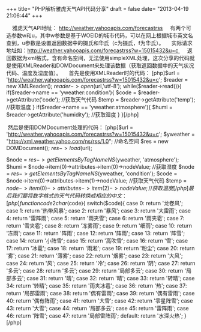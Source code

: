 +++
title= "PHP解析雅虎天气API代码分享"
draft = false
date= "2013-04-19 21:06:44"
+++

    雅虎天气API地址： http://weather.yahooapis.com/forecastrss
    有两个可选参数w和u，其中w参数是基于WOEID的城市代码，可以在网上根据城市英文名查到，u参数是设置返回数据中的摄氏和华氏（c为摄氏，f为华氏）。
    实际请求地址如：http://weather.yahooapis.com/forecastrss?w=15015432&u=c 
    返回数据为xml格式，含有命名空间，无法使用simpleXML处理，这次分享的代码就是使用XMLReader和DOMDocument来处理该数据（获取返回数据中的天气状况代码、温度及湿度值）。
    首先是使用XMLReader时的代码：
[php]$url = 'http://weather.yahooapis.com/forecastrss?w=15015432&u=c';
$reader = new XMLReader();
$reader->open($url,'utf-8');
while($reader->read()){
	if($reader->name == 'yweather:condition'){
		$code = $reader->getAttribute('code');	//获取天气代码
		$temp = $reader->getAttribute('temp');	//获取温度
	}
	if($reader->name == 'yweather:atmosphere'){
		$humi = $reader->getAttribute('humidity');	//获取湿度
	}
}[/php]

 然后是使用DOMDocument处理的代码：
[php]$url = 'http://weather.yahooapis.com/forecastrss?w=15015432&u=c';
$yweather = "http://xml.weather.yahoo.com/ns/rss/1.0";	//命名空间
$res = new DOMDocument();
$res->load($url);

$node = $res->getElementsByTagNameNS($yweather, 'atmosphere');
$humi = $node->item(0)->attributes->item(0)->nodeValue;		//获取湿度
$node = $res->getElementsByTagNameNS($yweather, 'condition');
$code = $node->item(0)->attributes->item(1)->nodeValue;		//获取天气代码
$temp = $node->item(0)->attributes->item(2)->nodeValue;		//获取温度[/php]
 最后我们要将数字格式的天气代码转换成相应的中文：
[php]function code2char($code){
	switch($code){
		case 0:
			return '龙卷风';
		case 1:
			return '热带风暴';
		case 2:
			return '暴风';
		case 3:
			return '大雷雨';
		case 4:
			return '雷阵雨';
		case 5:
			return '雨夹雪';
		case 6:
			return '雨夹雹';
		case 7:
			return '雪夹雹';
		case 8:
			return '冻雾雨';
		case 9:
			return '细雨';
		case 10:
			return '冻雨';
		case 11:
			return '阵雨';
		case 12:
			return '阵雨';
		case 13:
			return '阵雪';
		case 14:
			return '小阵雪';
		case 15:
			return '高吹雪';
		case 16:
			return '雪';
		case 17:
			return '冰雹';
		case 18:
			return '雨淞';
		case 19:
			return '粉尘';
		case 20:
			return '雾';
		case 21:
			return '薄雾';
		case 22:
			return '烟雾';
		case 23:
			return '大风';
		case 24:
			return '风';
		case 25:
			return '冷';
		case 26:
			return '阴';
		case 27:
			return '多云';
		case 28:
			return '多云';
		case 29:
			return '局部多云';
		case 30:
			return '局部多云';
		case 31:
			return '晴';
		case 32:
			return '晴';
		case 33:
			return '转晴';
		case 34:
			return '转晴';
		case 35:
			return '雨夹冰雹';
		case 36:
			return '热';
		case 37:
			return '局部雷雨';
		case 38:
			return '偶有雷雨';
		case 39:
			return '偶有雷雨';
		case 40:
			return '偶有阵雨';
		case 41:
			return '大雪';
		case 42:
			return '零星阵雪';
		case 43:
			return '大雪';
		case 44:
			return '局部多云';
		case 45:
			return '雷阵雨';
		case 46:
			return '阵雪';
		case 47:
			return '局部雷阵雨';
		default:
			return '水深火热';
	}[/php]